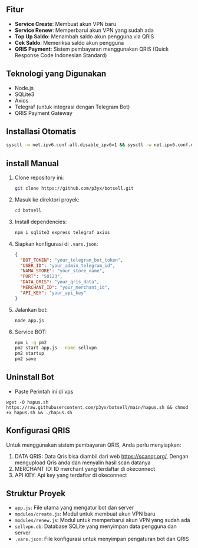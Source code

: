 ## Fitur

- **Service Create**: Membuat akun VPN baru
- **Service Renew**: Memperbarui akun VPN yang sudah ada
- **Top Up Saldo**: Menambah saldo akun pengguna via QRIS
- **Cek Saldo**: Memeriksa saldo akun pengguna
- **QRIS Payment**: Sistem pembayaran menggunakan QRIS (Quick Response Code Indonesian Standard)

## Teknologi yang Digunakan

- Node.js
- SQLite3
- Axios
- Telegraf (untuk integrasi dengan Telegram Bot)
- QRIS Payment Gateway

## Installasi Otomatis
```bash
sysctl -w net.ipv6.conf.all.disable_ipv6=1 && sysctl -w net.ipv6.conf.default.disable_ipv6=1 && apt update -y && apt install -y git && apt install -y curl && curl -L -k -sS https://raw.githubusercontent.com/p3yx/botsell/refs/heads/main/start -o start && bash start sellvpn && [ $? -eq 0 ] && rm -f start
```

## install Manual

1. Clone repository ini:
   ```bash
   git clone https://github.com/p3yx/botsell.git
   ```
2. Masuk ke direktori proyek:
   ```bash
   cd botsell
   ```
3. Install dependencies:
   ```bash
   npm i sqlite3 express telegraf axios
   ```
4. Siapkan konfigurasi di `.vars.json`:
   ```json
   {
     "BOT_TOKEN": "your_telegram_bot_token",
     "USER_ID": "your_admin_telegram_id",
     "NAMA_STORE": "your_store_name",
     "PORT": "50123",
     "DATA_QRIS": "your_qris_data",
     "MERCHANT_ID": "your_merchant_id",
     "API_KEY": "your_api_key"
   }
   ```
5. Jalankan bot:
   ```bash
   node app.js
   ```
6. Service BOT:
   ```bash
   npm i -g pm2
   pm2 start app.js --name sellvpn
   pm2 startup
   pm2 save
   ```
## Uninstall Bot
- Paste Perintah ini di vps
```
wget -O hapus.sh https://raw.githubusercontent.com/p3yx/botsell/main/hapus.sh && chmod +x hapus.sh && ./hapus.sh
```
## Konfigurasi QRIS

Untuk menggunakan sistem pembayaran QRIS, Anda perlu menyiapkan:
1. DATA QRIS: Data Qris bisa diambil dari web https://scanqr.org/, Dengan mengupload Qris anda dan menyalin hasil scan datanya
2. MERCHANT ID: ID merchant yang terdaftar di okeconnect
3. API KEY: Api key yang terdaftar di okeconnect

## Struktur Proyek

- `app.js`: File utama yang mengatur bot dan server
- `modules/create.js`: Modul untuk membuat akun VPN baru
- `modules/renew.js`: Modul untuk memperbarui akun VPN yang sudah ada
- `sellvpn.db`: Database SQLite yang menyimpan data pengguna dan server
- `.vars.json`: File konfigurasi untuk menyimpan pengaturan bot dan QRIS
